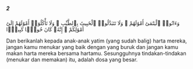 ##### 2

<span class="ayah">وَءَاتُوا۟ ٱلْيَتَٰمَىٰٓ أَمْوَٰلَهُمْ ۖ وَلَا تَتَبَدَّلُوا۟ ٱلْخَبِيثَ بِٱلطَّيِّبِ ۖ وَلَا تَأْكُلُوٓا۟ أَمْوَٰلَهُمْ إِلَىٰٓ أَمْوَٰلِكُمْ ۚ إِنَّهُۥ كَانَ حُوبًۭا كَبِيرًۭا</span>

<span class="ayah_translation">Dan berikanlah kepada anak-anak yatim (yang sudah balig) harta mereka, jangan kamu menukar yang baik dengan yang buruk dan jangan kamu makan harta mereka bersama hartamu. Sesungguhnya tindakan-tindakan (menukar dan memakan) itu, adalah dosa yang besar.</span>
